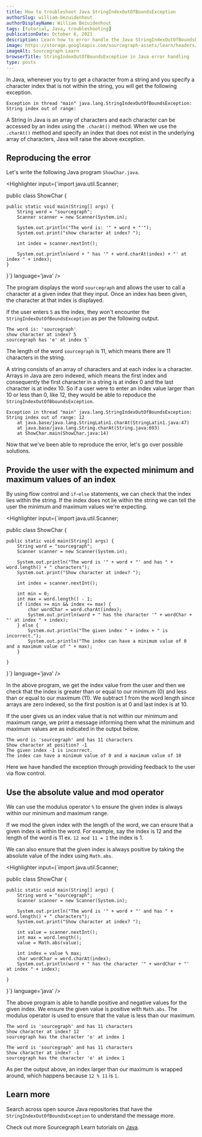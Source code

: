 ```yaml
---
title: How to troubleshoot Java StringIndexOutOfBoundsException
authorSlug: william-bezuidenhout
authorDisplayName: William Bezuidenhout
tags: [tutorial, Java, troubleshooting]
publicationDate: October 6, 2021
description: Learn how to error handle the Java StringIndexOutOfBoundsException
image: https://storage.googleapis.com/sourcegraph-assets/learn/headers/sourcegraph-learn-header.png
imageAlt: Sourcegraph Learn
browserTitle: StringIndexOutOfBoundsException in Java error handling
type: posts
---
```


In Java, whenever you try to get a character from a string and you specify a character index that is not within the string, you will get the following exception.

```
Exception in thread "main" java.lang.StringIndexOutOfBoundsException: String index out of range:
```

A String in Java is an array of characters and each character can be accessed by an index using the `.charAt()` method. When we use the `.charAt()` method and specify an index that does not exist in the underlying array of characters, Java will raise the above exception.

## Reproducing the error
Let's write the following Java program `ShowChar.java`.

<Highlighter
input={`import java.util.Scanner;   
 
public class ShowChar {   
 
    public static void main(String[] args) {
        String word = "sourcegraph";
        Scanner scanner = new Scanner(System.in);   
 
        System.out.println("The word is: '" + word + "'");
        System.out.print("show character at index? ");   
 
        int index = scanner.nextInt();     
 
        System.out.println(word + " has '" + word.charAt(index) + "' at index " + index);   
    }    
}`}
language='java'
/>

The program displays the word `sourcegraph` and allows the user to call a character at a given index that they input. Once an index has been given, the character at that index is displayed.

If the user enters `5` as the index, they won't encounter the `StringIndexOutOfBoundsException` as per the following output.

```
The word is: 'sourcegraph'
show character at index? 5
sourcegraph has 'e' at index 5`
```

The length of the word `sourcegraph` is 11, which means there are 11 characters in the string.

A string consists of an array of characters and at each index is a character. Arrays in Java are zero indexed, which means the first index and consequently the first character in a string is at index 0 and the last character is at index 10. So if a user were to enter an index value larger than 10 or less than 0, like 12, they would be able to repoduce the `StringIndexOutOfBboundsException`.

```
Exception in thread "main" java.lang.StringIndexOutOfBoundsException: String index out of range: 12
	at java.base/java.lang.StringLatin1.charAt(StringLatin1.java:47)
	at java.base/java.lang.String.charAt(String.java:693)
	at ShowChar.main(ShowChar.java:14)
```

Now that we've been able to reproduce the error, let's go over possible solutions.

## Provide the user with the expected minimum and maximum values of an index

By using flow control and `if`-`else` statements, we can check that the index lies within the string. If the index does not lie within the string we can tell the user the minimum and maximum values we're expecting.

<Highlighter
input={`import java.util.Scanner;
 
public class ShowChar {
 
    public static void main(String[] args) {
        String word = "sourcegraph";
        Scanner scanner = new Scanner(System.in);  
 
        System.out.println("The word is '" + word + "' and has " + word.length() + " characters");
        System.out.print("Show character at index? ");  
 
        int index = scanner.nextInt();   
 
        int min = 0;
        int max = word.length() - 1;
        if (index >= min && index <= max) {
            char wordChar = word.charAt(index);
            System.out.println(word + " has the character '" + wordChar + "' at index " + index);
        } else {
            System.out.println("The given index " + index + " is incorrect.");
            System.out.println("The index can have a minimum value of 0 and a maximum value of " + max);
        }   
 
    }
}`}
language='java'
/>

In the above program, we get the index value from the user and then we check that the index is greater than or equal to our minimum (0) and less than or equal to our maximum (11). We subtract 1 from the word length since arrays are zero indexed, so the first position is at 0 and last index is at 10.

If the user gives us an index value that is not within our minimum and maximum range, we print a message informing them what the minimum and maximum values are as indicated in the output below.

```
The word is 'sourcegraph' and has 11 characters
Show character at position? -1
The given index -1 is incorrect.
The index can have a minimum value of 0 and a maximum value of 10
```

Here we have handled the exception through providing feedback to the user via flow control.

## Use the absolute value and mod operator

We can use the modulus operator `%` to ensure the given index is always within our minimum and maximum range.

If we mod the given index with the length of the word, we can ensure that a given index is within the word. For example, say the index is 12 and the length of the word is 11 ex. `12 mod 11 = 1` the index is 1.

We can also ensure that the given index is always positive by taking the absolute value of the index using `Math.abs`.

<Highlighter
input={`import java.util.Scanner;  
 
public class ShowChar {  
 
    public static void main(String[] args) {
        String word = "sourcegraph";
        Scanner scanner = new Scanner(System.in);  
 
        System.out.println("The word is '" + word + "' and has " + word.length() + " characters");
        System.out.print("Show character at index? ");   
 
        int value = scanner.nextInt();
        int max = word.length();
        value = Math.abs(value);  
 
        int index = value % max;
        char wordChar = word.charAt(index);
        System.out.println(word + " has the character '" + wordChar + "' at index " + index);
 
    }
}`}
language='java'
/>

The above program is able to handle positive and negative values for the given index. We ensure the given value is positive with `Math.abs`. The modulus operator is used to ensure that the value is less than our maximum. 

```
The word is 'sourcegraph' and has 11 characters
Show character at index? 12
sourcegraph has the character 'o' at index 1
 
The word is 'sourcegraph' and has 11 characters
Show character at index? -1
sourcegraph has the character 'o' at index 1
```

As per the output above, an index larger than our maximum is wrapped around, which happens because `12 % 11` is `1`.

## Learn more

Search across open source Java repositories that have the `StringIndexOutOfBoundsException` to understand the message more.

<SourcegraphSearch query="StringIndexOutOfBoundsException lang:java" patternType="literal"/>

Check out more Sourcegraph Learn tutorials on [Java](https://learn.sourcegraph.com/tags/java).
